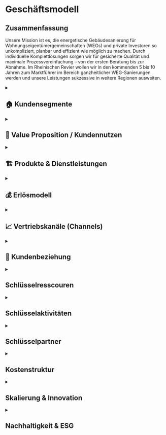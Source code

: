 # Geschäftsmodell

## Zusammenfassung

Unsere Mission ist es, die energetische Gebäudesanierung für Wohnungseigentümergemeinschaften (WEGs) und private Investoren so unkompliziert, planbar und effizient wie möglich zu machen. Durch individuelle Komplettlösungen sorgen wir für gesicherte Qualität und maximale Prozessvereinfachung – von der ersten Beratung bis zur Abnahme. Im Rheinischen Revier wollen wir in den kommenden 5 bis 10 Jahren zum Marktführer im Bereich ganzheitlicher WEG-Sanierungen werden und unsere Leistungen sukzessive in weitere Regionen ausweiten.

<details> 
<summary> 
<h2>🏠 Kundensegmente</h2> 
</summary>

Die energetische Sanierung steckt in Deutschland in einem Sanierungsstau. WEG‐Gebäude (Wohnungseigentümergemeinschaften) sind dabei das größte Sorgenkind – aber auch die größte Chance. Das Kapitel fasst Marktgröße, Pain-Points, Investitionsrahmen und Wettbewerbssituation leicht verständlich zusammen.

### Marktgröße im Rheinischen Revier

Ein Blick auf die fünf Kernkreise zeigt ein enormes Potenzial an Mehrfamilienhäusern mit 5 – 20 Wohneinheiten – unserer Kernzielgruppe.

![Potenzial an WEG-Gebäuden (5-20 Einheiten) im Rheinischen Revier](https://ppl-ai-code-interpreter-files.s3.amazonaws.com/web/direct-files/c211d5a1f48fca5f1c52298d4d4e6398/68931b51-8102-416a-825d-ff5deb590729/4f2e7c95.png)

Potenzial an WEG-Gebäuden (5-20 Einheiten) im Rheinischen Revier


| Kreis | Gebäude 5-20 WE | Marktvolumen bei 1% Sanierungsquote 50,000 € / WE | Marktvolumen bei 2% Sanierungsquote 100,000 € / WE |
| :-- | :-- | :-- | :-- |
| Aachen | 7,000[^1] | €35.0 Mio.[^2] | €140.0 Mio.[^2] |
| Düren | 5,300[^1] | €26.5 Mio.[^2] | €106.0 Mio.[^2] |
| Euskirchen | 4,500[^1] | €22.5 Mio.[^2] | €90.0 Mio.[^2] |
| Rhein-Erft-Kreis | 6,400[^1] | €32.0 Mio.[^2] | €128.0 Mio.[^2] |
| Köln | 18,000[^1] | €90.0 Mio.[^2] | €360.0 Mio.[^2] |
| **Summe** | **41,200** | **€206.0 Mio.** | **€824.0 Mio.** |

**Schlüsselzahl:** Selbst bei nur 1% Sanierungsquote ergibt sich ein direkt adressierbares Jahresvolumen von über €200 Mio. im Kerngebiet – bei ambitionierten 2% über €800 Mio.
### Primäre Zielgruppen

#### 🏢 Wohnungseigentümergemeinschaften (WEGs)

- 70% der WEG-Gebäude sind energetisch unsaniert[^3][^4].
- **Pain-Points:** komplizierte Beschlussfassung, fehlende Rücklagen, Unsicherheit zu Fördermitteln.
- **Investitionsrahmen:** €50,000 – €150,000 pro Wohnung.
- **Finanzierung:** überwiegend KfW-Kredite; Eigenkapital selten vorhanden.


#### 💼 Private Investoren

- Portfoliobesitzer mit 2-10 Mehrfamilienhäusern.
- **Pain-Points:** Zeitaufwand, Koordination vieler Gewerke, Kostentransparenz.
- **Vorteil für uns:** Festpreis pro Leistungseinheit minimiert ihr Risiko.


### Sekundäre Zielgruppen

- 🏗️ Projektentwickler \& Immobilienunternehmen – hohe Volumina, aber umkämpfter Markt.
- 🗄️ Hausverwaltungen – Multiplikator zu vielen WEGs, stark preisgetrieben.
- 🏢 Gewerbeimmobilienbesitzer – ESG-Druck wächst; längere Akquisezyklen.
- 🏛️ Öffentliche Auftraggeber – große Projekte, aber langwierige Vergaben.


### Kaufkraft \& Finanzierungsbereitschaft

- Typische WEG-Sanierung: €50,000 – €150,000 pro Einheit.
- 80% + der Maßnahmen werden kreditfinanziert; KfW-Programme (EH70/EH100) dominierend[^5].
- Regionale Programme (Stadt Aachen, Strukturwandel Rheinisches Revier) erhöhen die Förderquote auf bis zu 30%[^6][^7].


### Wettbewerb \& Positionierung

| Wettbewerber | Schwäche bei WEGs | Unser USP |
| :-- | :-- | :-- |
| Lokale Handwerker | Kein Gesamtangebot, Bauherr muss koordinieren | Ein Ansprechpartner, Komplettservice |
| Große Bauunternehmen | Fokus auf Neubau, geringe Flexibilität | Spezialisierung auf Bestands-WEG-Sanierung |
| Andere GU | Preisvolatil, oft ohne Festpreisbindung | Preisstabile Einheitspreise \& klare Projektphasen |

**Warum WEGs für die Konkurrenz schwierig sind:** Viele Entscheider, komplexe Beschlüsse, hoher Beratungsaufwand – wir lösen das mit moderierten Eigentümerversammlungen, Festpreisangeboten und Fördermittel-Service.

### Umsatzszenarien 2026-2030 (Kerngebiet)

| Marktanteil | Projekte/Jahr | Ø Umsatz/Projekt | Jahresumsatz |
| :-- | :-- | :-- | :-- |
| 0.5% | 5 | €350,000 | €1.8 Mio. |
| 1.0% | 10 | €350,000 | €3.5 Mio. |
| 2.0% | 20 | €350,000 | €7.0 Mio. |
| 5.0% | 50 | €350,000 | €17.6 Mio. |

### Fazit

Der Markt im Rheinischen Revier bietet ein klar segmentiertes, finanziell anschlussfähiges Volumen. Unsere Festpreis-Komplettlösung adressiert exakt die größten Pain-Points der WEGs und positioniert uns gegenüber Handwerkern und klassischen Bauunternehmen als einzigartiger Problemlöser.

### Quellen

<div style="text-align: center">⁂</div>

[^1]: wohnungen_nach_gebaeudegroesse.csv

[^2]: https://www.bvfi24.de/sanierungsquote-2024-weiter-auf-geringem-niveau

[^3]: https://www.getec-freiburg.de/fileadmin/content/GETEC/PDF_Dokumente/Vortraege_2023/FF_2023-02-12_Hillenbach_WEG.pdf

[^4]: https://www.energie-experten.org/news/schlechteste-sanierungsrate-weg-gebaeude-werden-zum-waermewende-problem

[^5]: https://www.ihk.de/aachen/innovation/energie/foerdermittel-energieeffizienz/kfw-energieeffizienzprogramm-2716766

[^6]: https://oekozentrum.nrw/aktuelles/detail/news/neues-foerderangebot-fuer-das-rheinische-revier/

[^7]: https://www.energy4climate.nrw/aktuelles/newsroom/lebenswerte-zukunft-im-rheinischen-revier-neues-foerderprogramm-zur-energetischen-sanierung-von-gebaeuden-startet

[^8]: https://cwim.de/sanierungsrate-im-gebaeudebestand-bleibt-hinter-zielen-zurueck/

[^9]: https://bossmann-aachen-maastricht.de/leistungen/energetische-sanierung/

[^10]: https://www.geb-info.de/denkmal-und-altbau/sanierungsquote-ist-2024-leicht-gesunken

[^11]: https://www.wohnen-im-eigentum.de/system/files/WiE-Umfrage-MOD-Auswertung-2017-end.pdf

[^12]: https://vdiv.de/news-details/sanierungstaetigkeit-quote-bei-nur-noch-061-prozent-im-4quartal

[^13]: https://vdiv.de/publikationen/magazine/detail/unser-ziel-ist-eine-sanierungsquote-von-25-bis-3-prozent

[^14]: https://www.rheinisches-revier.de/neue-foerderung-fuer-klimafreundliche-gebaeudesanierung-im-rheinischen-revier-gestartet

[^15]: https://renewa.de/standorte/aachen

[^16]: https://www.hausverwalter.de/download/C130cdfdfX1545c57fba2XY40ab/2015-03-13 Wohneigentum-als-VermÃ¶gensbildung_02%20-%20M.%20Ka%C3%83%C5%B8ler.pdf

[^17]: https://buveg.de/sanierungsquote/

[^18]: https://vdiv.de/news-details/08-prozent-sanierungsrate-im-gebaeudebestand-muss-sich-verdoppeln

[^19]: https://kommunalagentur.nrw/praxis/foerderung-rheinisches-revier/

[^20]: https://ibf-aachen.de/sanierungsfoerderung/

[^21]: https://energieagentur-regio-freiburg.eu/weg-der-zukunft/
</details> 

<details>
<summary>
<h2>💎 Value Proposition / Kundennutzen</h2>
</summary>

Unsere Kunden profitieren von einem Komplettangebot, das maximale Qualität, Transparenz und Komfort in der energetischen Sanierung garantiert. Wir nehmen Komplexität und Unsicherheit aus dem Prozess – und schaffen tatsächlichen Mehrwert für Eigentümer, Verwaltungen und Investoren.

### ⭐ Was macht unser Angebot einzigartig?

**SICHERHEIT DURCH QUALITÄT**

- **Ausschließlich geprüfte Meisterbetriebe:** Wir arbeiten ausschließlich mit qualifizierten Handwerksunternehmen zusammen, die über anerkannten Meisterstatus verfügen.
- **RAL- und vergleichbare Zertifikate:** Unsere Partner verfügen über relevante RAL-Zertifizierungen und weitere branchenspezifische Gütesiegel.
- **Eigene Schulungsprogramme:** Jeder Partner durchläuft eine umfassende Schulung, die unsere Standards und Schwerpunkte rund um hochwertige energetische Sanierung vermittelt.
- **Unabhängige Qualitätskontrolle:** Sämtliche Leistungen werden durch interne QS-Prozesse sowie – nach Bedarf – durch externe, unabhängige Sachverständige überwacht.
- **Dokumentierte Qualität:** Alle Maßnahmen, Prüfungen und Nachweise sind jederzeit im Kundenportal abrufbar.


### 🔎 Monitoring \& Transparenz im Betrieb

**Mehr als Bauqualität – auch nach der Sanierung!**

- **Digitales Gebäudemodell (IFC):** Sämtliche energetisch relevanten Daten werden direkt im digitalen Gebäudemodell (IFC) gespeichert.
- **Monitoring im Betrieb:** Verbräuche und Energiekennzahlen werden automatisiert gesammelt und analysiert.
- **Benchmarks \& Auswertungen:** Im Portal stehen Verbrauchsreports und Vergleichswerte (vor und nach der Sanierung) zur Verfügung.
- **Optimierungsmöglichkeiten:** Auf Basis der überwachten Daten bieten wir konkrete Hinweise, um Anlageneinstellungen oder Nutzerverhalten im Betrieb weiter zu verbessern.
- **Faire Abrechnung:** Die Verbrauchsdaten bilden zugleich die Grundlage für eine faire, transparente Abrechnung bei gemeinschaftlich genutzten Liegenschaften.


### 🖥️ Digitales Kundenportal: Ihr Projekt, Ihre Daten

| Vorteil | Nutzen für den Kunden |
| :-- | :-- |
| Zentrale Dokumentensammlung | Alle Verträge, Pläne, Berichte \& Abnahmen digital und sicher |
| Baufortschritt live verfolgen | Immer aktuell informiert über Meilensteine und Status |
| Nutzungs- \& Betriebsauswertung | Übersichten zu Verbrauch, Kosten und Optimierungspotenzialen |
| Kommunikation \& Service | Direkter Kontaktkanal, Ticketingsystem für offene Fragen |

### 🤝 Serviceversprechen \& Entwicklung

- **Service ab dem ersten Tag:** Persönliche Ansprechpartner begleiten Sie vom Erstgespräch bis zur Abnahme.
- **Perspektive 24h-Notdienst:** Zum Marktstart kooperieren wir mit ausgewählten Externen für Notdienste. Eigene 24h-Strukturen bauen wir als langfristiges Ziel auf.
- **Individuelle Betreuung:** Unser Team steht Ihnen auch nach der Sanierung mit Support, Wartungsangeboten und Betriebsoptimierung zur Seite.


### 🏅 Der Mehrwert im Überblick

| Qualitätsmerkmal | Ihr Vorteil |
| :-- | :-- |
| Handwerker mit RAL | Höchste Ausführungsstandards, weniger Reklamationen |
| QS \& Schulung | Einheitliche Qualität, professionelle Zusammenarbeit |
| Objekt-Monitoring | Klarheit über Verbrauch \& Kosten, schnelle Optimierung |
| Digitalportal | Transparenz, Übersicht \& Sicherheit ohne Papierchaos |
| Komplettservice | Ein Ansprechpartner, alle Leistungen klar geregelt |

**So sorgen wir für nachhaltige, stressfreie und finanziell sichere Sanierungsergebnisse – heute und in Zukunft!**
</details> 
<details> <summary> <h2>🏗️ Produkte & Dienstleistungen</h2> </summary>

Unser Leistungsangebot umfasst die komplette energetische Sanierung von Mehrfamilienhäusern und WEGs – von der ersten Projektidee bis zur laufenden Betriebsoptimierung. Dabei orientieren wir uns an bewährten HOAI-Standards und nutzen moderne BIM-Prozesse für maximale Transparenz und Qualität.

### 🎯 Unser Projektansatz

#### Projektvolumen und Zielgröße

- **Mindestvolumen:** 450.000 € (ab 3 Wohneinheiten)
- **Optimaler Einstieg:** 500.000 € (ab 5 Wohneinheiten)
- **Fokus:** Komplettlösungen für anspruchsvolle Sanierungsprojekte
- **Keine Teilleistungen** in der Aufbauphase (Ausnahme: Projektentwicklung und Fachplanung als abgrenzbare Pakete)


#### Warum Komplettservice?

Einzelgewerke bedeuten unkalkulierbare Risiken durch Schnittstellen und Verantwortungsdiffusion. Unser **All-in-One-Ansatz** garantiert:

- Eine einheitliche Qualität über alle Gewerke
- Klare Gesamtverantwortung ohne Haftungslücken
- Optimierte Koordination und verkürzte Bauzeiten
- Transparente Festpreise ohne versteckte Nachträge


### 🔄 Projektablauf in vier Phasen

#### Phase 1: Projektentwicklung (LPH 01-04)

**Dauer:** 3-4 Monate | **Aufwand:** Mittel bis hoch

**Kernleistungen:**

- **Aufgabenklärung \& Ortsbesichtigung:** Kundenvorstellungen erfassen, Finanzrahmen definieren, Bestandsaufnahme vor Ort
- **Variantenentwicklung:** Multiple Sanierungsoptionen mit BIM-3D-Visualisierung für WEG-Entscheidungen
- **Kostenschätzung nach DIN 276:** Realistische Budgetplanung mit Fördermittelintegration
- **Bauantragsstellung:** Komplette Abwicklung aller behördlichen Verfahren und Nachweise

**Besonderheit für WEGs:** Moderierte Eigentümerversammlungen mit vorbereiteten Entscheidungsvorlagen und verständlichen Visualisierungen.

#### Phase 2: Fachplanung (LPH 05-07)

**Dauer:** 2-3 Monate | **Aufwand:** Hoch

**Kernleistungen:**

- **Ausführungsplanung:** Detaillierte Konstruktionspläne, Anschlussdetails und Materialfestlegungen
- **Koordination aller Fachplaner:** Haustechnik, Statik, Brandschutz – alles aus einer Hand koordiniert
- **Ausschreibung \& Vergabe:** Mengenermittlung, Leistungsverzeichnisse, Angebotsprüfung und Vergabeempfehlung

**Qualitätssicherung:** Kollisionsprüfung im BIM-Modell verhindert teure Planungsfehler vor Baubeginn.

#### Phase 3: Umsetzung (LPH 08)

**Dauer:** 6-8 Monate | **Aufwand:** Hoch

**Kernleistungen:**

- **Bauüberwachung \& Qualitätskontrolle:** Lückenlose Dokumentation, Mängelmanagement, Bautagebuch
- **Gewerkekoordination:** Professionelle Steuerung aller Handwerker und Terminpläne
- **Kosten- \& Rechnungsprüfung:** Soll-Ist-Vergleich, Budgetüberwachung, Nachtragsbewertung
- **Abnahmebegleitung:** Teil- und Endabnahmen mit strukturierten Mängelprotokollen

**Unser Qualitätsstandard:** Ausschließlich Meisterbetriebe mit RAL-Zertifizierungen plus externe Qualitätskontrolle durch unabhängige Sachverständige.

#### Phase 4: Betrieb \& Service (LPH 09-10)

**Dauer:** Langfristige Betreuung | **Aufwand:** Mittel (digital optimiert)

**Grundleistungen:**

- **Mängelverfolgung:** Systematische Nachbesserungsüberwachung während Gewährleistungszeit
- **Wartung \& Inspektion:** Präventive Wartungspläne, technische Prüfungen nach BetrSichV
- **Monitoring \& Optimierung:** Kontinuierliche Verbrauchsauswertung mit Optimierungsvorschlägen
- **Lebenszyklus-Management:** Langfristige Erneuerungsplanung und Investitionsberatung

**Zusatzservices (kostenpflichtig):**

- Digitale Nebenkostenabrechnungen für WEGs
- 24h-Notdienst (perspektivisch)
- Erweiterte Monitoring-Dashboards
- Schadensbehebung und Reparatur-Koordination


### 💻 Digitale Services \& Kundenportal

#### Basis-Portal (kostenlos)

- Zentrale Dokumentensammlung (Verträge, Pläne, Abnahmeprotokolle)
- Live-Baufortschritt mit Foto-Dokumentation
- Direkter Kommunikationskanal zum Projektteam
- Gewährleistungs- und Wartungsübersicht


#### Premium-Module (Abo-basiert)

| Service | Nutzen | Preis-Modell |
| :-- | :-- | :-- |
| **Automatische Nebenkostenabrechnung** | WEG-konforme Kostensplitting | Monatlich/Jährlich |
| **Erweiterte Verbrauchsanalytik** | Benchmarking, Optimierungsreports | Monatlich |
| **Prädiktive Wartung** | Frühwarnsystem für Anlagenprobleme | Jährlich |
| **Digitale Mieterverwaltung** | Kommunikation, Störungsmeldungen | Monatlich |

### 🛠️ Technisches Leistungsspektrum

#### Gebäudehülle

- **Dämmung:** Dach, Fassade, Keller, Geschossdecken
- **Fenster \& Türen:** Hocheffiziente Verglasung, Eingangsbereiche
- **Balkone \& Loggien:** Energetische Ertüchtigung, Abdichtung


#### Gebäudetechnik

- **Heizung:** Wärmepumpen, Pellet, Gas-Brennwert (je nach Objekt optimal)
- **Lüftung:** Kontrollierte Wohnraumlüftung mit Wärmerückgewinnung
- **Photovoltaik:** Eigenverbrauchsoptimierte PV-Anlagen mit Speichern
- **Smart Home:** Intelligente Steuerung, Monitoring, Fernwartung
- **Elektrik:** Modernisierung nach aktuellen Standards, E-Ladeinfrastruktur


#### Besondere Stärken

- **BIM-Integration:** Vollständige 3D-Modellierung für Planung und Betrieb
- **Energieberater-Kooperation:** Neutraler indicamus-Partner für unabhängige Beratung
- **Fördermittel-Vollservice:** KfW, BAFA, Land NRW, kommunale Programme – alles aus einer Hand


### 🎯 Service-Level \& Entwicklung

#### Start-Phase (Jahr 1)

- **Fokus:** Prozess- und Partneraufbau
- **Service:** Persönliche Betreuung, Basis-Portal
- **Notdienst:** Kooperation mit externem Partner


#### Ausbau-Phase (Jahr 2-3)

- **Eigenes Serviceteam** für Wartung und Optimierung
- **Digitale Fernwartung** durch Sensorik und IoT-Integration
- **Prädikatssystem:** Frühwarnung vor Anlagenstörungen


#### Vision (Jahr 5+)

- **24h-Eigenservice** für alle Kunden
- **Proaktive Wartung** durch KI-gestützte Zustandsanalytik
- **Komplette Gebäudedigitalisierung** als Standard


### 📈 Zusätzliche Erlösquellen

| Bereich | Umsatzpotenzial | Zeitrahmen |
| :-- | :-- | :-- |
| **Wartungsverträge** | 5-10% des Bauvolumens/Jahr | Ab Jahr 2 |
| **Digitale Services** | 50-200€/Einheit/Monat | Ab Jahr 1 |
| **Finanzierungs-Provision** | 0,5-1% Vermittlungsprovision | Ab Jahr 1 |
| **Beratungsleistungen** | 150-300€/Beratungstag | Ab Jahr 1 |
| **Eigene Projektentwicklung** | Projektabhängig | Ab Jahr 5 |

### 🏆 Qualitätsversprechen

**Was wir garantieren:**

- ✅ **Bauqualität:** Meisterbetriebe mit RAL-Zertifizierung
- ✅ **Prozessqualität:** HOAI-konforme Projektabwicklung
- ✅ **Kostensicherheit:** Festpreise pro Leistungseinheit
- ✅ **Terminreue:** 12 Monate von Auftrag bis Abnahme (ohne Baugenehmigung)
- ✅ **Digitale Transparenz:** Vollständige Projektdokumentation

**Was wir überwachen (aber nicht garantieren):**

- **Energieverbräuche:** Monitoring mit Optimierungsvorschlägen
- **Betriebskosten:** Analyse und Verbesserungsmöglichkeiten
- **Nutzerverhalten:** Schulung und Beratung für optimalen Gebäudebetrieb

Durch diese durchgängige, digitalisierte und qualitätsgesicherte Herangehensweise schaffen wir für unsere Kunden maximale Planungssicherheit – von der ersten Idee bis zum langjährigen, effizienten Gebäudebetrieb.

<div style="text-align: center">⁂</div>

[^1]: Projektphasen_Leistungsphasen.xlsx
</details> 

<details>
<summary>
<h2>💰 Erlösmodell</h2>
</summary>

Unser Erlösmodell basiert auf einer transparenten, phasengerechten Abrechnung kompletter Sanierungsprojekte. Durch die Kombination aus Haupterlösen (Komplettsanierung) und ergänzenden Services schaffen wir multiple, planbare Einnahmequellen für nachhaltiges Wachstum.

### 🎯 Überblick: Drei Säulen unserer Erlöse

| Erlössäule | Beschreibung | Anteil am Gesamtumsatz |
| :-- | :-- | :-- |
| **🏗️ Hauptgeschäft** | Komplette energetische Sanierungen | 85-90% |
| **💻 Digitale Services** | Portal-Module, Monitoring, Abrechnungen | 5-10% |
| **🔧 Service \& Wartung** | Wartungsverträge, Betriebsoptimierung | 5-10% |

### 🏗️ Hauptgeschäft: Komplettsanierungen

#### Projektvolumen und Zielkunden

- **Mindestvolumen:** 450.000 € (ab 3 Wohneinheiten)
- **Optimaler Bereich:** 500.000 € bis 2 Mio. € (5-20 Wohneinheiten)
- **Zielkunden:** WEGs, private Investoren, Projektentwickler


#### Preismodell: BIM-basierte Einheitspreise

**So kalkulieren wir:**

1. **Digitales Gebäudemodell (BIM)** für jedes Projekt
2. **Mengenermittlung nach VOB Teil B** - präzise und nachvollziehbar
3. **Einheitspreise** für jede Leistungsposition (€/m², €/Stück, €/lfd. Meter)
4. **Default-Werte** für alle unbekannten Positionen von Angebotsstart
5. **Dynamische Anpassung** nur bei echten Planungsänderungen

**Beispiel Standardpositionen:**

- Fenster: Kunststoff, Dreifachverglasung, Mitteldichtung (Standard)
- Upgrades: Holz-Alu-Fenster werden offen nachkalkuliert
- Dämmung: Standard-Dämmstärke mit Upgrade-Optionen


### 💳 Zahlungsstruktur: Frontlastig durch BIM-Ansatz

Anders als klassische HOAI-Projekte ist unser Erlösmodell **frontlastig** gestaltet. Durch intensive BIM-Planung und Digitalisierung schaffen wir früh Mehrwert und reduzieren Bauzeit sowie -kosten.

#### Kostenverteilung (Beispiel: 1 Mio. € Projekt)

| Phase | Leistung | Planungsanteil | Betrag | % Gesamt |
| :-- | :-- | :-- | :-- | :-- |
| **Phase 1** | Projektentwicklung, BIM-Modell | 25% | 50.000 € | 5% |
| **Phase 2** | Fachplanung, Ausschreibung | 35% | 70.000 € | 7% |
| **Phase 3** | Bauumsetzung, Überwachung | 40% + Baukosten | 880.000 € | 88% |
| **Gesamt** | Komplettpaket | 100% | 1.000.000 € | 100% |

**Unser Vorteil:** 20% Planungskosten (vs. 15-17% bei klassischer HOAI) führen zu:

- ✅ Kürzere Bauzeit durch bessere Vorbereitung
- ✅ Weniger Nachträge und Änderungen
- ✅ Höhere Planungssicherheit für Kunden
- ✅ Bessere Liquidität für unser Unternehmen


#### Zahlungsablauf: Sicherheit für beide Seiten

```
1. ANZAHLUNG (5%) → Vertragsverbindlichkeit
2. PHASE 1 ABSCHLUSS → Rechnung vor Präsentation
3. BESPRECHUNGSTERMIN → Ergebnisse werden vorgestellt
4. ZAHLUNG → Erst dann Übergabe aller Unterlagen
5. PHASE 2 ABSCHLUSS → Gleicher Ablauf
6. BAUPHASE → Regelmäßige VOB-Abschläge
7. ENDABNAHME → Schlussrechnung
```


### 💻 Digitale Zusatzerlöse: Skalierbare Services

#### Kundenportal: Freemium-Modell

**Basic-Portal (kostenlos):**

- Projektdokumentation und Verträge
- Baufortschritt mit Foto-Updates
- Direkter Kommunikationskanal
- Gewährleistungsübersicht

**Premium-Module (kostenpflichtig):**


| Modul | Nutzen | Preis | Zielgruppe |
| :-- | :-- | :-- | :-- |
| **Digitale Nebenkostenabrechnung** | WEG-konforme Kostensplittung | 25-50€/Monat | WEGs |
| **Erweiterte Verbrauchsanalytik** | Benchmarking, Optimierungsreports | 30-80€/Monat | Alle Kunden |
| **Prädiktive Wartung** | Frühwarnsystem für Anlagenprobleme | 100-200€/Jahr | Investoren |
| **Mieter-Kommunikationsportal** | Störungsmeldungen, Updates | 15-30€/Monat | Vermieter |

#### Potenzial digitaler Services

Bei **10 aktiven Projekten** mit durchschnittlich **8 Wohneinheiten**:

- Basic-Portal: 80 Einheiten × 0€ = kostenlos (Kundenbindung)
- Premium-Module: 60% Durchdringung × 80 Einheiten × 50€ = **2.400€/Monat**
- **Jahresumsatz digitale Services: 28.800€**


### 🔧 Service \& Wartung: Wiederkehrende Erlöse

#### Wartungsverträge (ab Jahr 2)

**Standard-Wartungspaket:**

- Jährliche Anlageninspektion
- Präventive Wartung (Heizung, Lüftung, PV)
- Störungsbehebung und kleine Reparaturen
- **Preis:** 5-8% des ursprünglichen Anlagenwertes/Jahr

**Premium-Wartungspaket:**

- 24h-Notdienst (perspektivisch)
- Quartalsweise Inspektionen
- Verbrauchsoptimierung und Finetuning
- **Preis:** 8-12% des ursprünglichen Anlagenwertes/Jahr


#### Beispielrechnung Wartungserlöse

Bei einem **500.000€-Projekt** (Anlagenwert: 200.000€):

- Standard-Wartung: 200.000€ × 6% = **12.000€/Jahr**
- Nach 5 Jahren: 10 Projekte × 12.000€ = **120.000€/Jahr wiederkehrend**


### 📈 Umsatzszenarien: Wachstumsperspektiven

#### Marktpotenzial im Rheinischen Revier

| Marktanteil | Projekte/Jahr | Ø Projektvolumen | Jahresumsatz | Zusatzerlöse | Gesamtumsatz |
| :-- | :-- | :-- | :-- | :-- | :-- |
| **0,5%** | 5 | 350.000€ | 1,75 Mio.€ | 50.000€ | **1,8 Mio.€** |
| **1,0%** | 10 | 350.000€ | 3,5 Mio.€ | 150.000€ | **3,65 Mio.€** |
| **2,0%** | 20 | 350.000€ | 7,0 Mio.€ | 400.000€ | **7,4 Mio.€** |
| **5,0%** | 50 | 350.000€ | 17,5 Mio.€ | 1,1 Mio.€ | **18,6 Mio.€** |

#### Entwicklung der Erlösstruktur

**Jahr 1-2: Aufbau**

- 95% Hauptgeschäft (Sanierungen)
- 5% Digitale Services

**Jahr 3-5: Diversifikation**

- 85% Hauptgeschäft
- 10% Digitale Services
- 5% Wartung \& Service

**Jahr 5+: Reife Phase**

- 80% Hauptgeschäft
- 12% Digitale Services
- 8% Wartung \& Service


### 🔒 Risikominimierung im Erlösmodell

#### Finanzielle Absicherung

**Zahlungssicherheit:**

- Keine Vorleistungen ohne Bezahlung
- Vertragserfüllungsbürgschaften bei Großprojekten
- VOB-konforme Abschlagszahlungen

**Preissicherheit:**

- Festpreise nach Mengenermittlung
- Transparente Nachtragsregelung
- Nur echte Planungsänderungen führen zu Preisänderungen

**Liquiditätssicherheit:**

- Frontlastige Zahlungsstruktur
- Mehrere Erlösquellen (nicht nur Projektgeschäft)
- Wiederkehrende Umsätze durch Service \& Wartung


#### Skalierungseffekte

**Kostenreduktion durch Volumen:**

- Bessere Einkaufskonditionen ab 10+ Projekten/Jahr
- Standardisierte Prozesse reduzieren Planungsaufwand
- Digitale Tools amortisieren sich bei höherer Projektanzahl

**Margenverbesserung:**

- Jahr 1: Aufbau von Prozessen und Partnerschaften
- Jahr 2-3: Optimierung und erste Skaleneffekte
- Jahr 4+: Stabile Margen durch etablierte Strukturen


### 🎯 Erfolgsfaktoren für nachhaltiges Wachstum

#### Kundenbindung durch Mehrwert

- **Qualität vor Quantität:** Zufriedene Kunden werden zu Botschaftern
- **Digitaler Mehrwert:** Portal und Services schaffen langfristige Bindung
- **Persönliche Betreuung:** Projektmanager als dauerhafte Ansprechpartner


#### Operative Exzellenz

- **BIM-basierte Effizienz:** Frontlastige Planung spart Zeit und Kosten
- **Partnernetzwerk:** Stabile, geschulte Handwerker garantieren Qualität
- **Prozessstandardisierung:** Wiederholbare Abläufe für planbare Ergebnisse


#### Finanzielle Nachhaltigkeit

- **Mehrere Erlösquellen** reduzieren Abhängigkeit von einzelnen Projekten
- **Wiederkehrende Umsätze** durch Service und digitale Abos
- **Skalierbare Struktur** ermöglicht profitables Wachstum


### 💡 Fazit: Ein durchdachtes, skalierbares Erlösmodell

Unser Erlösmodell kombiniert bewährte Projektabrechnung mit innovativen, digitalen Zusatzservices. Durch die frontlastige Struktur schaffen wir früh Mehrwert für Kunden und sichern gleichzeitig unsere Liquidität. Die Ergänzung um wiederkehrende Erlöse aus Wartung und digitalen Services macht unser Geschäftsmodell nachhaltig und weniger abhängig von einzelnen Großprojekten.

**Zentrale Erfolgsfaktoren:**

- ✅ Transparente, BIM-basierte Kalkulation
- ✅ Frontlastige Zahlungsstruktur für bessere Liquidität
- ✅ Multiple Erlösquellen für Risikostreuung
- ✅ Skalierbare digitale Services für langfristige Kundenbindung
- ✅ Klare Wachstumspfade von 1,8 bis 18,6 Mio. € Jahresumsatz

Mit diesem Erlösmodell sind wir bestens aufgestellt, um im wachsenden Markt der energetischen Sanierung erfolgreich zu skalieren und dabei sowohl für Kunden als auch für unser Unternehmen nachhaltigen Wert zu schaffen.
</details>

<details>
<summary>
<h2>📈 Vertriebskanäle (Channels)</h2>
</summary>

Ein schlankes, auf Qualität und persönliche Kontakte ausgerichtetes Vertriebssystem sorgt für sichere, messbare Akquise – ohne Streuverluste und Provisionskonflikte. Energieberater filtern Anfragen vor, die Website liefert qualifizierte Leads, Events und Partnernetzwerk bauen Vertrauen und Reichweite auf.

### Warum unser Vertrieb wirkt

- Qualifizierte Leads durch unabhängige Energieberater als Erstfilter
- Website und SEO als zentrale Leadquelle, statt schnelle Paid-Ads
- Events \& Messen: Persönlicher Vertriebsaufbau und hochkarätige Geschäftskontakte
- Partnernetzwerk (Energieberater, Architekten, Hausverwaltungen): Kooperation ohne Provisionen für ehrliche Empfehlungen
- Stufenweite Expansion von der Region ins gesamte Bundesgebiet


#### 🔑 Kanal-Mix im Überblick

| Kanal | Rolle | Budgetanteil (5% vom Umsatz) | KPI-Fokus |
| :-- | :-- | :-- | :-- |
| Website \& SEO | Leadmagnet \& Referenzen | 40% | 5–10 qualifizierte Leads/Mo |
| Energieberater | Erstfilter \& Vertrauensanker | 20% (Partnerpflege) | ≥ 60% Lead→Angebot |
| Events / Messen | Vertrauensaufbau \& Netzwerk | 30% | ≥ 5 Leads je Event |
| Hausverwaltungen | Multiplikatoren | — | 40% aller Projekte |
| Architekten/Planer | Fachliche Türöffner | — | 10% Projektbeteiligung |
| Paid / Social Ads | Skalierung ab Jahr 3 | 10% | CPA ≤ 200 € |

#### **Lead-Flow in vier Schritten**

- Sanierungsfahrplan (Energieberater)
- Erstgespräch \& BIM-Scan
- Festpreis-Angebot (offene Punkte markiert)
- Vertragsabschluss inkl. CRM-Tracking


#### **Events \& persönliche Ansprache**

- Jährlich 16–32 Fach- und Netzwerkmessen deutschlandweit
- Ziel: 5–10 neue Kontakte je Auftritt (80–320 warme Leads/Jahr)
- Team-Rollen:
    - Lennart Feldmann: überregionale Events/Bundesverband
    - Timo \& Geschäftsführung: regionale Messen \& Infoveranstaltungen


#### **Partnernetzwerk ohne Provisionen**

- Energieberater, Hausverwaltungen und Architekten erhalten keine Kick-back-Provision.
- Win-Win: Rahmenverträge, Prozesssicherheit und nachhaltige Auftragsbeziehungen.


#### **CRM \& Prozessautomatisierung**

- Die Arcavio-App integriert Lead-Management, Angebotsworkflow, BIM-Modelle und Follow-ups.
- Automatische Erinnerungen und KI-gestütztes Lead-Scoring (ab Jahr 3) sorgen für effiziente Nachverfolgung.


#### **Budget \& Ressourcen**

- Vertriebsbudget: 5% des Jahresumsatzes
    - Website/SEO: 40%
    - Events/Messen: 30%
    - Partnerpflege: 20%
    - Tools/Software: 10%
- Aufbauphase (Jahr 1–2): + SEO-Sonderbudget, BIM-Viewer für Präsentationen
- Vertrieb anfangs durch Gründer, Ausbau eigener Vertrieb ab ca. 10 Projekten parallel


#### **Regionale Expansion**

| Phase | Zeitraum | Gebiet | Haupt-Kanäle |
| :-- | :-- | :-- | :-- |
| 1 | Jahr 1–3 | Rheinisches Revier | Website, Events, Berater |
| 2 | Jahr 4–5 | NRW-weit | + LinkedIn, Fachportale |
| 3 | Jahr >5 | Deutschlandweit | Partner-Roll-out |
| 4 | Jahr >7 | EU | Lizenz-/Franchise-Modell |

#### **KPIs zur Steuerung**

| Kennzahl | Zielwert | Quelle |
| :-- | :-- | :-- |
| Website-Leads/Monat | 5–10 | Analytics |
| Lead→Angebot | ≥ 60% | CRM |
| Angebot→Auftrag | ≥ 30% | CRM |
| Akquisekosten/Projekt | ≤ 5% Umsatz | Controlling |
| Partner-Anteil an Projekten | ≥ 40% | CRM |

**Fazit:**
Durch qualifizierte Leadfilter, eine professionelle Webpräsenz, sorgfältig ausgewählte Events und ein partnerschaftliches Netzwerk sichern wir planbares Wachstum – skalierbar bis in neue Regionen und Märkte. Digitalisierung, transparente Prozesse und messbare KPIs machen den Vertrieb effizient und zukunftssicher.
</details>

<details>
<summary>
<h2>🤝 Kundenbeziehung</h2>
</summary>

Ein persönlicher Ansprechpartner, ein zentrales Kundenportal und exklusive After-Sales-Services sorgen für eine dauerhaft vertrauensvolle Zusammenarbeit.

### Persönliche Begleitung

- Fester Projektmanager begleitet von Erstberatung bis Nachbetreuung.
- Klare Terminabsprachen, schnelle Reaktionszeiten.
- Transparente To-Do-Listen für alle Beteiligten.


### Digitales Kundenportal

- Echtzeit-Dashboard: Meilensteine, Baufortschritt, offene Aufgaben.
- Dokumentenarchiv: Verträge, Pläne, Protokolle jederzeit abrufbar.
- DSGVO-konformer Chat \& Ticket-System für Fragen / Mängel.
- Modular ausbaufähig: künftige Funktionen wie Monitoring, Report-Exports.

![Infografik: Kundenbeziehungs-Zyklus](https://user-gen-media-assets.s3.amazonaws.com/gpt4o_images/a277ec34-51b0-43f3-8b36-e1ee6f22e109.png)

Infografik: Kundenbeziehungs-Zyklus

### After-Sales-Service (nur eigene Projekte)

- Wartungsverträge: jährliche Inspektionen, präventive Instandhaltung.
- Effizienz-Checks \& Optimierungsvorschläge über das Portal.
- Proaktive Hinweise auf Updates, Förderprogramme, Nachrüstungen.


### Kundenbindungs-Highlights

| Baustein | Nutzen für den Kunden | Nutzen für uns |
| :-- | :-- | :-- |
| Persönlicher Projektmanager | Ein Ansprechpartner, klare Verantwortung | Höhere Kundenzufriedenheit |
| Zentrales Portal | Alle Infos an einem Ort, 24/7-Zugriff | Prozessbeschleunigung |
| Exklusive Wartung | Werterhalt \& Betriebssicherheit | Wiederkehrende Umsätze |
| Modularer Ausbau | Mehr Funktionen nach Bedarf | Cross-/Upselling-Potenzial |

Damit entsteht eine **durchgängige, modulare Kundenbeziehung**, die Qualität während der Bauphase sichert und langfristig Mehrwert liefert.

</details>
<details><summary><h2>Schlüsselresscouren</h2></summary> 

- Eigene Projektmanager, Planer und Bauleiter
- Qualifiziertes Netzwerk aus festen Handwerkspartnern und externen Sachverständigen
- IT-Plattform für Prozessmanagement und Kundenkommunikation

**Fragen:**

- Wie hoch ist der geplante Personalbedarf je Projekt?
- In welchen Bereichen ist Outsourcing (z.B. IT, Planung) denkbar?

</details>
<details><summary><h2>Schlüsselaktivitäten</h2></summary> 

- Projektberatung, -planung und Angebotserstellung
- Organisation und Koordination der Gewerke, Bauleitung, Fördermittelmanagement
- Qualitätssicherung intern und durch externe Prüfer

**Fragen:**

- Soll die Dokumentation (digital/papierbasiert) dem Kunden standardmäßig zur Verfügung gestellt werden?
- Wie werden Änderungen/Kundenwünsche im Prozess gehandhabt?

</details>
<details><summary><h2>Schlüsselpartner</h2></summary> 

- Feste Handwerksbetriebe/Planungsbüros im Rahmen von Partnerschaften
- Lieferanten nach Gewerken, direkte Verträge oder Fachgroßhandel je nach Produktgruppe
- Unabhängige Sachverständige zur externen Überwachung

**Fragen:**

- Sind Kooperationen mit Finanzdienstleistern oder Förderberatern angedacht?
- Welche Kriterien gelten für die Auswahl und Bindung neuer Partner?

</details>
<details><summary><h2>Kostenstruktur</h2></summary> 

- Fixkosten: Personal, IT, Verwaltung, Marketing
- Variable Kosten: Projektbezogene Material- und Vergabekosten, Subunternehmer
- Break-even: hängt von Projektdichte, durchschnittlichem Projektvolumen und Skaleneffekten ab

**Fragen:**

- Wie wird das Marketingbudget aufgeteilt (digital vs. klassisch)?
- Wie viele Projekte pro Jahr sind für die Rentabilität eingeplant?

</details>
<details><summary><h2>Skalierung & Innovation</h2></summary> 

- Schrittweise Ausweitung vom Raum Aachen ins gesamte Rheinische Revier, perspektivisch NRW
- Erweiterung des Leistungsangebots um neue Technologien (Smart Home, E-Mobilität, Batterie)
- Technische Innovationen insbesondere im digitalen Prozessmanagement und Kundenservice

**Fragen:**

- Liegen bereits erste Überlegungen für F\&E-Vorhaben (z.B. digitale Tools, Produktinnovationen) vor?
- Gibt es strategische Ziele für Umsatz- oder Projektzahlen in den nächsten 5 Jahren?

</details>
<details><summary><h2>Nachhaltigkeit & ESG</h2></summary> 

Unser Geschäftsmodell leistet einen substanziellen Beitrag zur Energiewende und erfüllt aktuelle ESG-Anforderungen:

- Deutlich reduzierte CO₂-Emissionen pro saniertem Gebäude
- Zielgruppengerechte Information zu Fördermöglichkeiten und nachhaltigen Standards
- Anstreben relevanter Zertifikate (z.B. DGNB, BREEAM)

**Fragen:**

- Wie sollen CO₂-Einsparungen projektspezifisch dokumentiert werden?
- Welche Zertifizierungen sind konkret für die Projekte vorgesehen?
